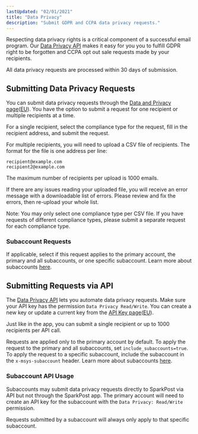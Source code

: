 ```yaml
---
lastUpdated: "02/01/2021"
title: "Data Privacy"
description: "Submit GDPR and CCPA data privacy requests."
---
```


Respecting data privacy rights is a critical component of a successful email program. Our [Data Privacy API](https://developers.sparkpost.com/api/data-privacy/) makes it easy for you you to fulfill GDPR right to be forgotten and CCPA opt out sale requests made by your recipients.

All data privacy requests are processed within 30 days of submission.

## Submitting Data Privacy Requests

You can submit data privacy requests through the [Data and Privacy page](https://app.sparkpost.com/account/data-privacy/single-recipient/)([EU](https://app.eu.sparkpost.com/account/data-privacy/single-recipient/)). You have the option to submit a request for one recipient or multiple recipients at a time.

For a single recipient, select the compliance type for the request, fill in the recipient address, and submit the request.

For multiple recipients, you will need to upload a CSV file of recipients. The format for the file is one address per line:

```
recipient@example.com
recipient2@example.com
```
The maximum number of recipients per upload is 1000 emails.

If there are any issues reading your uploaded file, you will receive an error message with a downloadable list of errors.  Please review and fix the errors, then re-upload your whole list.

Note: You may only select one compliance type per CSV file. If you have requests of different compliance types, please submit a separate request for each compliance type.

### Subaccount Requests
If applicable, select if this request applies to the primary account, the primary and all subaccounts, or one specific subaccount. Learn more about subaccounts [here](https://www.sparkpost.com/docs/user-guide/subaccounts/).

## Submitting Requests via API

The [Data Privacy API](https://developers.sparkpost.com/api/data-privacy/) lets you automate data privacy requests. Make sure your API key has the permission `Data Privacy Read/Write`. You can create a new key or update a current key from the [API Key page](https://app.sparkpost.com/account/api-keys)([EU](https://app.eu.sparkpost.com/account/api-keys)).

Just like in the app, you can submit a single recipient or up to 1000 recipients per API call.

Requests are applied only to the primary account by default. To apply the request to the primary and all subaccounts, set `include_subaccounts=true`. To apply the request to a specific subaccount, include the subaccount in the `x-msys-subaccount` header. Learn more about subaccounts [here](https://www.sparkpost.com/docs/user-guide/subaccounts/).

### Subaccount API Usage

Subaccounts may submit data privacy requests directly to SparkPost via API but not through the SparkPost app. The primary account will need to create an API key for the subaccount with the `Data Privacy: Read/Write` permission.

Requests submitted by a subaccount will always only apply to that specific subaccount.
